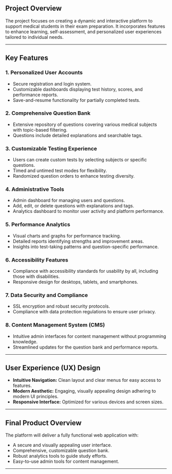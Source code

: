 
## Project Overview
The project focuses on creating a dynamic and interactive platform to support medical students in their exam preparation. It incorporates features to enhance learning, self-assessment, and personalized user experiences tailored to individual needs.

---

## Key Features

### 1. **Personalized User Accounts**
- Secure registration and login system.
- Customizable dashboards displaying test history, scores, and performance reports.
- Save-and-resume functionality for partially completed tests.

### 2. **Comprehensive Question Bank**
- Extensive repository of questions covering various medical subjects with topic-based filtering.
- Questions include detailed explanations and searchable tags.

### 3. **Customizable Testing Experience**
- Users can create custom tests by selecting subjects or specific questions.
- Timed and untimed test modes for flexibility.
- Randomized question orders to enhance testing diversity.

### 4. **Administrative Tools**
- Admin dashboard for managing users and questions.
- Add, edit, or delete questions with explanations and tags.
- Analytics dashboard to monitor user activity and platform performance.

### 5. **Performance Analytics**
- Visual charts and graphs for performance tracking.
- Detailed reports identifying strengths and improvement areas.
- Insights into test-taking patterns and question-specific performance.

### 6. **Accessibility Features**
- Compliance with accessibility standards for usability by all, including those with disabilities.
- Responsive design for desktops, tablets, and smartphones.

### 7. **Data Security and Compliance**
- SSL encryption and robust security protocols.
- Compliance with data protection regulations to ensure user privacy.

### 8. **Content Management System (CMS)**
- Intuitive admin interfaces for content management without programming knowledge.
- Streamlined updates for the question bank and performance reports.

---

## User Experience (UX) Design
- **Intuitive Navigation:** Clean layout and clear menus for easy access to features.
- **Modern Aesthetic:** Engaging, visually appealing design adhering to modern UI principles.
- **Responsive Interface:** Optimized for various devices and screen sizes.

---

## Final Product Overview
The platform will deliver a fully functional web application with:
- A secure and visually appealing user interface.
- Comprehensive, customizable question bank.
- Robust analytics tools to guide study efforts.
- Easy-to-use admin tools for content management.

---
